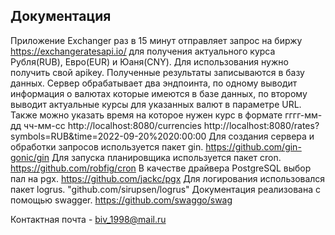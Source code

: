 Документация
------------

Приложение Exchanger раз в 15 минут отправляет запрос на биржу https://exchangeratesapi.io/ для получения актуального курса Рубля(RUB), Евро(EUR) и Юаня(CNY).
Для использования нужно получить свой apikey.
Полученные результаты записываются в базу данных.
Сервер обрабатывает два эндпоинта, по одному выводит информация о валютах которые имеются в базе данных, по второму выводит актуальные курсы для указанных валют в параметре URL.
Также можно указать время на которое нужен курс в формате гггг-мм-дд чч-мм-сс
http://localhost:8080/currencies
http://localhost:8080/rates?symbols=RUB&time=2022-09-20%2020:00:00
Для создания сервера и обработки запросов используется пакет gin. https://github.com/gin-gonic/gin
Для запуска планировщика используется пакет cron. https://github.com/robfig/cron
В качестве драйвера PostgreSQL выбор пал на pgx. https://github.com/jackc/pgx
Для логирования использовался пакет logrus. "github.com/sirupsen/logrus"
Документация реализована с помощью swagger. https://github.com/swaggo/swag

Контактная почта - biv_1998@mail.ru